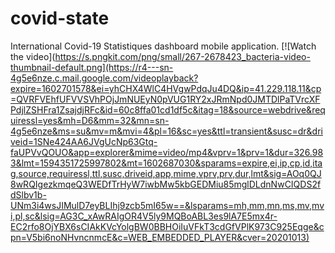 # covid-state
International Covid-19 Statistiques dashboard mobile application.
[![Watch the video](https://s.pngkit.com/png/small/267-2678423_bacteria-video-thumbnail-default.png](https://r4---sn-4g5e6nze.c.mail.google.com/videoplayback?expire=1602701578&ei=yhCHX4WlC4HVgwPdqJu4DQ&ip=41.229.118.11&cp=QVRFVEhfUFVVSVhPOjJmNUEyN0pVUG1RY2xJRmNpd0JMTDlPaTVrcXFPdjlZSHFra1ZsajdjRFc&id=60c8ffa01cd1df5c&itag=18&source=webdrive&requiressl=yes&mh=D6&mm=32&mn=sn-4g5e6nze&ms=su&mv=m&mvi=4&pl=16&sc=yes&ttl=transient&susc=dr&driveid=1SNe424AA6JVgUcNp63Gtq-faUPVvQOUO&app=explorer&mime=video/mp4&vprv=1&prv=1&dur=326.983&lmt=1594351725997802&mt=1602687030&sparams=expire,ei,ip,cp,id,itag,source,requiressl,ttl,susc,driveid,app,mime,vprv,prv,dur,lmt&sig=AOq0QJ8wRQIgezkmqeQ3WEDfTrHyW7iwbMw5kbGEDMiu85mglDLdnNwCIQDS2fdSlbv1b-UNm3i4wsJIMulD7eyBLIhj9zcb5mI65w==&lsparams=mh,mm,mn,ms,mv,mvi,pl,sc&lsig=AG3C_xAwRAIgOR4V5ly9MQBoABL3es9lA7E5mx4r-EC2rfo8OjYBX6sCIAkKVcYolgBW0BBHOiIuVFkT3cdGfVPlK973C925Eqge&cpn=V5bi6noNHvncnmcE&c=WEB_EMBEDDED_PLAYER&cver=20201013)
